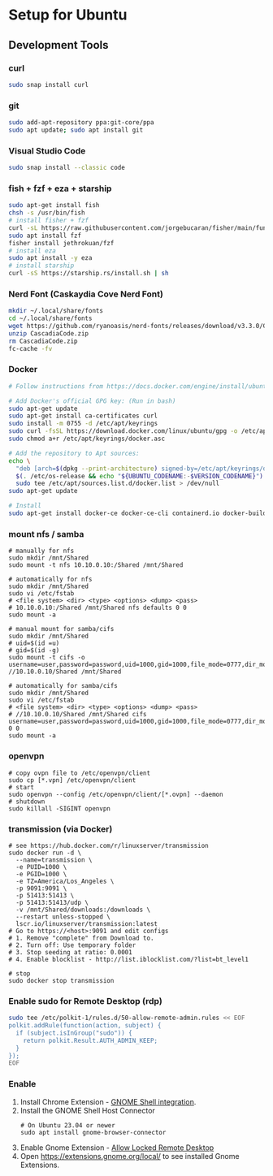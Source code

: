 # Setup for Ubuntu

## Development Tools

### curl
```bash
sudo snap install curl
```

### git
```bash
sudo add-apt-repository ppa:git-core/ppa
sudo apt update; sudo apt install git
```

### Visual Studio Code
```bash
sudo snap install --classic code
```

### fish + fzf + eza + starship
```bash
sudo apt-get install fish
chsh -s /usr/bin/fish
# install fisher + fzf
curl -sL https://raw.githubusercontent.com/jorgebucaran/fisher/main/functions/fisher.fish | source && fisher install jorgebucaran/fisher
sudo apt install fzf
fisher install jethrokuan/fzf
# install eza
sudo apt install -y eza
# install starship
curl -sS https://starship.rs/install.sh | sh
```

### Nerd Font (Caskaydia Cove Nerd Font)
```bash
mkdir ~/.local/share/fonts
cd ~/.local/share/fonts 
wget https://github.com/ryanoasis/nerd-fonts/releases/download/v3.3.0/CascadiaCode.zip
unzip CascadiaCode.zip 
rm CascadiaCode.zip 
fc-cache -fv
```

### Docker
```bash
# Follow instructions from https://docs.docker.com/engine/install/ubuntu/#install-using-the-repository

# Add Docker's official GPG key: (Run in bash)
sudo apt-get update
sudo apt-get install ca-certificates curl
sudo install -m 0755 -d /etc/apt/keyrings
sudo curl -fsSL https://download.docker.com/linux/ubuntu/gpg -o /etc/apt/keyrings/docker.asc
sudo chmod a+r /etc/apt/keyrings/docker.asc

# Add the repository to Apt sources:
echo \
  "deb [arch=$(dpkg --print-architecture) signed-by=/etc/apt/keyrings/docker.asc] https://download.docker.com/linux/ubuntu \
  $(. /etc/os-release && echo "${UBUNTU_CODENAME:-$VERSION_CODENAME}") stable" | \
  sudo tee /etc/apt/sources.list.d/docker.list > /dev/null
sudo apt-get update

# Install
sudo apt-get install docker-ce docker-ce-cli containerd.io docker-buildx-plugin docker-compose-plugin
```

### mount nfs / samba
```shell
# manually for nfs
sudo mkdir /mnt/Shared
sudo mount -t nfs 10.10.0.10:/Shared /mnt/Shared

# automatically for nfs
sudo mkdir /mnt/Shared
sudo vi /etc/fstab
# <file system> <dir> <type> <options> <dump> <pass>
# 10.10.0.10:/Shared /mnt/Shared nfs defaults 0 0
sudo mount -a

# manual mount for samba/cifs
sudo mkdir /mnt/Shared
# uid=$(id =u)
# gid=$(id -g)
sudo mount -t cifs -o username=user,password=password,uid=1000,gid=1000,file_mode=0777,dir_mode=0777,vers=2.0 //10.10.0.10/Shared /mnt/Shared

# automatically for samba/cifs
sudo mkdir /mnt/Shared
sudo vi /etc/fstab
# <file system> <dir> <type> <options> <dump> <pass>
# //10.10.0.10/Shared /mnt/Shared cifs username=user,password=password,uid=1000,gid=1000,file_mode=0777,dir_mode=0777,vers=2.0 0 0
sudo mount -a
```

### openvpn
```shell
# copy ovpn file to /etc/openvpn/client
sudo cp [*.vpn] /etc/openvpn/client
# start
sudo openvpn --config /etc/openvpn/client/[*.ovpn] --daemon
# shutdown
sudo killall -SIGINT openvpn
```

### transmission (via Docker)
```shell
# see https://hub.docker.com/r/linuxserver/transmission
sudo docker run -d \
  --name=transmission \
  -e PUID=1000 \
  -e PGID=1000 \
  -e TZ=America/Los_Angeles \
  -p 9091:9091 \
  -p 51413:51413 \
  -p 51413:51413/udp \
  -v /mnt/Shared/downloads:/downloads \
  --restart unless-stopped \
  lscr.io/linuxserver/transmission:latest
# Go to https://<host>:9091 and edit configs
# 1. Remove "complete" from Download to.
# 2. Turn off: Use temporary folder
# 3. Stop seeding at ratio: 0.0001
# 4. Enable blocklist - http://list.iblocklist.com/?list=bt_level1

# stop 
sudo docker stop transmission
```

### Enable sudo for Remote Desktop (rdp)
```bash
sudo tee /etc/polkit-1/rules.d/50-allow-remote-admin.rules << EOF
polkit.addRule(function(action, subject) {
  if (subject.isInGroup("sudo")) {
    return polkit.Result.AUTH_ADMIN_KEEP;
  }
});
EOF
```

### Enable 
1. Install Chrome Extension - [GNOME Shell integration](https://chromewebstore.google.com/detail/gnome-shell-integration/gphhapmejobijbbhgpjhcjognlahblep).
1. Install the GNOME Shell Host Connector
    ```
    # On Ubuntu 23.04 or newer
    sudo apt install gnome-browser-connector
    ```
1. Enable Gnome Extension - [Allow Locked Remote Desktop](https://extensions.gnome.org/extension/4338/allow-locked-remote-desktop/)
1. Open https://extensions.gnome.org/local/ to see installed Gnome Extensions.
